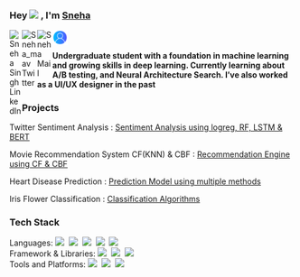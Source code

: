 <!-- <img src="https://media0.giphy.com/media/v1.Y2lkPTc5MGI3NjExeTRrNWVldW1pcnViOXg2OTAzMjR4YmV6aDJ0bnFwY3gybmZrZ28xbyZlcD12MV9pbnRlcm5hbF9naWZfYnlfaWQmY3Q9Zw/GPLbphxLxL3iw/giphy.gif"> -->

### Hey <img src="https://media.giphy.com/media/hvRJCLFzcasrR4ia7z/giphy.gif" width="25"> , I'm <a href="https://www.linkedin.com/in/snehasingh9/">Sneha</a>  

<div>
<a href="https://www.linkedin.com/in/snehasingh9/">
  <img align="left" alt="Sneha Singh LinkedIn" width="22px" src="https://upload.wikimedia.org/wikipedia/commons/8/81/LinkedIn_icon.svg" />
</a>
<a href="https://x.com/Sneha_mav">
  <img align="left" alt="Sneha_mav Twitter" width="27px" src="https://upload.wikimedia.org/wikipedia/commons/6/6f/Logo_of_Twitter.svg" />
</a>
<a href="singhsneha15082004@gmail.com">
  <img align="left" alt="Sneha Mail" width="27px" src="https://upload.wikimedia.org/wikipedia/commons/7/7e/Gmail_icon_%282020%29.svg"/>
</a>
<a href="https://sneha-mav.github.io/Sneha-S/">
  <img align="left" alt="Sneha Website" width="27px" src="https://github.com/Sneha-mav/Sneha-mav/blob/main/login%20(1).png"/>
</a>
</br>
</div>

#### Undergraduate student with a foundation in machine learning and growing skills in deep learning. Currently learning about A/B testing, and Neural Architecture Search. I’ve also worked as a UI/UX designer in the past

<h3>Projects</h3>
<p>Twitter Sentiment Analysis :
  <a href="https://github.com/Sneha-mav/Twitter-Sentiment-Analysis">
    Sentiment Analysis using logreg, RF, LSTM & BERT
  </a>
</p>
<p>Movie Recommendation System CF(KNN) & CBF :
  <a href="https://github.com/Sneha-mav/Movie-Recommendation-System-CF-CBF">
    Recommendation Engine using CF & CBF
  </a>
</p>
<p>Heart Disease Prediction :
  <a href="https://github.com/Sneha-mav/Heart-Disease-Prediction">
    Prediction Model using multiple methods
  </a>
</p>
<p>Iris Flower Classification :
  <a href="https://github.com/Sneha-mav/Iris-Flower-Classification">
    Classification Algorithms
  </a>
</p>

<h3>Tech Stack</h3>
<p>Languages:
  <img src="https://img.shields.io/badge/-python-437CAC?logo=python&logoColor=white&style=flat">&nbsp;
  <img src="https://img.shields.io/badge/-Mysql-DC8F0F?logo=Mysql&logoColor=white&style=flat">&nbsp;
  <img src="https://img.shields.io/badge/-HTML5-DE5934?logo=HTML5&logoColor=white&style=flat">&nbsp;
  <img src="https://img.shields.io/badge/-CSS3-2275B2?logo=CSS3&logoColor=white&style=flat">&nbsp;
  <img src="https://img.shields.io/badge/-C++-00599C?logo=c%2B%2B&logoColor=white&style=flat"><br>
  Framework & Libraries:
  <img src="https://img.shields.io/badge/-Numpy-0E7ACE?logo=numpy&logoColor=white&style=flat">&nbsp;
  <img src="https://img.shields.io/badge/-Pandas-150455?logo=pandas&logoColor=white&style=flat">&nbsp;
  <img src="https://img.shields.io/badge/-Sklearn-F09437?logo=scikit-learn&logoColor=white&style=flat"><br>
  Tools and Platforms:
  <img src="https://img.shields.io/badge/-Git-orange?logo=Git&logoColor=white&style=flat">&nbsp;
  <img src="https://img.shields.io/badge/-Visual%20Studio%20Code-25AEF4?logo=visualstudio&logoColor=white&style=flat">&nbsp;
  <img src="https://img.shields.io/badge/-Figma-F24E1E?logo=figma&logoColor=white&style=flat"><br>
</p>
